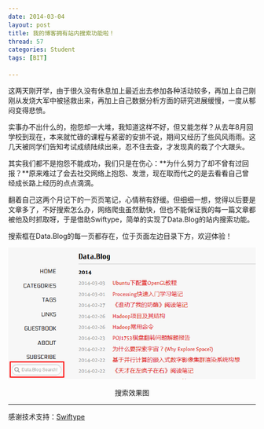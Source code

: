 ```yaml
---
date: 2014-03-04
layout: post
title: 我的博客拥有站内搜索功能啦！
thread: 57
categories: Student
tags: [BIT]

---
```


这两天刚开学，由于很久没有休息加上最近出去参加各种活动较多，再加上自己刚刚从发烧大军中被拯救出来，再加上自己数据分析方面的研究进展缓慢，一度从郁闷变得悲愤。

实事办不出什么的，抱怨却一大堆，我知道这样不好，但又能怎样？从去年8月回学校到现在，本来就忙碌的课程与紧密的安排不说，期间又经历了些风风雨雨。这几天被同学们告知考试成绩陆续出来，忍不住去查，才发现真的栽了个大跟头。

其实我们都不是抱怨不能成功，我们只是在伤心：**为什么努力了却不曾有过回报？**原来难过了会去社交网络上抱怨、发泄，现在取而代之的是去看看自己曾经成长路上经历的点点滴滴。

翻着自己这两个月记下的一页页笔记，心情稍有舒缓。但细细一想，觉得以后要是文章多了，不好搜索怎么办，网络爬虫虽然勤快，但也不能保证我的每一篇文章都被他及时抓取呀，于是借助Swiftype，简单的实现了Data.Blog的站内搜索功能。

搜索框在Data.Blog的每一页都存在，位于页面左边目录下方，欢迎体验！

![效果图](/assets/2014-03-04-searchindatablog.png "搜索效果图")
<center>搜索效果图</center>

----

感谢技术支持：[Swiftype](https://swiftype.com/)